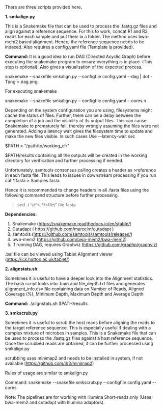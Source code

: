 There are three scripts provided here.

**1. smkalign.py**

This is a Snakemake file that can be used to process the .fastq.gz files and align against a reference sequence. For this to work, concat R1 and R2 reads for each sample and put them in a folder. The method uses bwa-mem2 based alignment. Hence, the reference sequence needs to be indexed. Also requires a config.yaml file (Template is provided).

**Command:**
It is a good idea to run DAG (Directed Acyclic Graph) before executing the snakemake program to ensure everything is in place. (This step is optional). Also gives a visualisation of the expected process.

snakemake --snakefile smkalign.py --configfile config.yaml --dag | dot -Tpng > dag.png

For executing snakemake

snakemake --snakefile smkalign.py --configfile config.yaml --cores n

Depending on the system configuration you are using, filesystems might cache the status of files. Further, there can be a delay between the completion of a job and the visibility of its output files. This can cause Snakemake to prematurely fail, thereby wrongly assuming the files were not generated.
Adding a latency wait gives the filesystem time to update and make the new files visible. In such cases Use --latency-wait sec

$PATH = "/path/to/working_dir"

$PATH/results containing all the outputs will be created in the working directory for verification and further processing if needed.

Unfortunately, samtools consensus calling creates a header as >reference in each fasta file. This leads to issues in downstream processing if you run cat *.fasta > Samples.fasta

Hence it is recommended to change headers in all .fasta files using the following command structure before further processing.

>sed -i 's/^>.*/>file/' file.fasta

**Dependencies:**
1. Snakemake (https://snakemake.readthedocs.io/en/stable/)
2. Cutadapt ( https://github.com/marcelm/cutadapt )
3. samtools (https://github.com/samtools/samtools/releases/)
4. bwa-mem2 (https://github.com/bwa-mem2/bwa-mem2)
5. If running DAG, requires Graphviz (https://github.com/graphp/graphviz)

.bai file can be viewed using Tablet Alignment viewer (https://ics.hutton.ac.uk/tablet/)

**2. alignstats.sh**

Sometimes it is useful to have a deeper look into the Alignment statistics. The bash script looks into .bam and file_depth.txt files and generates alignment_info.csv file containing data on Number of Reads, Aligned	Coverage (%), Minimum Depth, Maximum Depth and Average Depth

**Command:**
./alignstats.sh $PATH/results

**3. smkscrub.py**

Sometimes it is useful to scrub the host reads before aligning the reads to the target reference sequence. This is especially useful if dealing with a complex mixture of microbes in samples. This is a Snakemake file that can be used to process the .fastq.gz files against a host reference sequence. Once the scrubbed reads are obtained, it can be further processed using smkalign.py

scrubbing uses minimap2 and needs to be installed in system, if not available (https://github.com/lh3/minimap2)

Rules of usage are similar to smkalign.py

Command:
snakemake --snakefile smkscrub.py --configfile config.yaml --cores


Note: The pipelines are for working with Illumina Short-reads only (Uses bwa-mem2 and cutadapt with Illumina adaptors).

